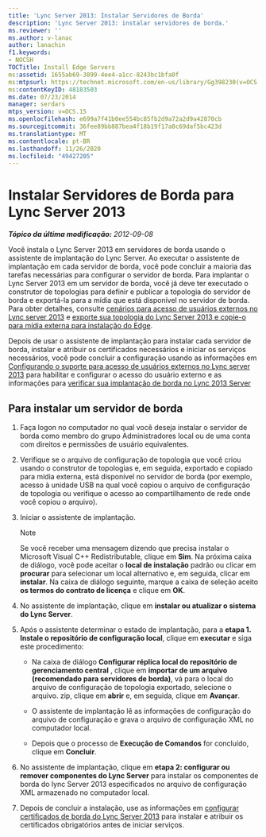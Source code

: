 ```yaml
---
title: 'Lync Server 2013: Instalar Servidores de Borda'
description: 'Lync Server 2013: instalar servidores de borda.'
ms.reviewer: ''
ms.author: v-lanac
author: lanachin
f1.keywords:
- NOCSH
TOCTitle: Install Edge Servers
ms:assetid: 1655ab69-3899-4ee4-a1cc-8243bc1bfa0f
ms:mtpsurl: https://technet.microsoft.com/en-us/library/Gg398230(v=OCS.15)
ms:contentKeyID: 48183503
ms.date: 07/23/2014
manager: serdars
mtps_version: v=OCS.15
ms.openlocfilehash: e699a7f41b0ee554bc85fb2d9a72a2d9a42870cb
ms.sourcegitcommit: 36fee89bb887bea4f18b19f17a8c69daf5bc423d
ms.translationtype: MT
ms.contentlocale: pt-BR
ms.lasthandoff: 11/26/2020
ms.locfileid: "49427205"
---
```

# <a name="install-edge-servers-for-lync-server-2013"></a>Instalar Servidores de Borda para Lync Server 2013

<div data-xmlns="http://www.w3.org/1999/xhtml">

<div class="topic" data-xmlns="http://www.w3.org/1999/xhtml" data-msxsl="urn:schemas-microsoft-com:xslt" data-cs="https://msdn.microsoft.com/">

<div data-asp="https://msdn2.microsoft.com/asp">



</div>

<div id="mainSection">

<div id="mainBody">

<span> </span>

_**Tópico da última modificação:** 2012-09-08_

Você instala o Lync Server 2013 em servidores de borda usando o assistente de implantação do Lync Server. Ao executar o assistente de implantação em cada servidor de borda, você pode concluir a maioria das tarefas necessárias para configurar o servidor de borda. Para implantar o Lync Server 2013 em um servidor de borda, você já deve ter executado o construtor de topologias para definir e publicar a topologia do servidor de borda e exportá-la para a mídia que está disponível no servidor de borda. Para obter detalhes, consulte [cenários para acesso de usuários externos no Lync server 2013](lync-server-2013-scenarios-for-external-user-access.md) e [exporte sua topologia do Lync Server 2013 e copie-o para mídia externa para instalação do Edge](lync-server-2013-export-your-topology-and-copy-it-to-external-media-for-edge-installation.md).

Depois de usar o assistente de implantação para instalar cada servidor de borda, instalar e atribuir os certificados necessários e iniciar os serviços necessários, você pode concluir a configuração usando as informações em [Configurando o suporte para acesso de usuários externos no Lync server 2013](lync-server-2013-configuring-support-for-external-user-access.md) para habilitar e configurar o acesso do usuário externo e as informações para [verificar sua implantação de borda no Lync 2013 Server](lync-server-2013-verifying-your-edge-deployment.md)

<div>

## <a name="to-install-an-edge-server"></a>Para instalar um servidor de borda

1.  Faça logon no computador no qual você deseja instalar o servidor de borda como membro do grupo Administradores local ou de uma conta com direitos e permissões de usuário equivalentes.

2.  Verifique se o arquivo de configuração de topologia que você criou usando o construtor de topologias e, em seguida, exportado e copiado para mídia externa, está disponível no servidor de borda (por exemplo, acesso à unidade USB na qual você copiou o arquivo de configuração de topologia ou verifique o acesso ao compartilhamento de rede onde você copiou o arquivo).

3.  Iniciar o assistente de implantação.
    
    <div>
    

    > [!NOTE]  
    > Se você receber uma mensagem dizendo que precisa instalar o Microsoft Visual C++ Redistributable, clique em <STRONG>Sim</STRONG>. Na próxima caixa de diálogo, você pode aceitar o <STRONG>local de instalação</STRONG> padrão ou clicar em <STRONG>procurar</STRONG> para selecionar um local alternativo e, em seguida, clicar em <STRONG>instalar</STRONG>. Na caixa de diálogo seguinte, marque a caixa de seleção aceito <STRONG>os termos do contrato de licença</STRONG> e clique em <STRONG>OK</STRONG>.

    
    </div>

4.  No assistente de implantação, clique em **instalar ou atualizar o sistema do Lync Server**.

5.  Após o assistente determinar o estado de implantação, para a **etapa 1. Instale o repositório de configuração local**, clique em **executar** e siga este procedimento:
    
      - Na caixa de diálogo **Configurar réplica local do repositório de gerenciamento central** , clique em **importar de um arquivo (recomendado para servidores de borda)**, vá para o local do arquivo de configuração de topologia exportado, selecione o arquivo. zip, clique em **abrir** e, em seguida, clique em **Avançar**.
    
      - O assistente de implantação lê as informações de configuração do arquivo de configuração e grava o arquivo de configuração XML no computador local.
    
      - Depois que o processo de **Execução de Comandos** for concluído, clique em **Concluir**.

6.  No assistente de implantação, clique em **etapa 2: configurar ou remover componentes do Lync Server** para instalar os componentes de borda do lync Server 2013 especificados no arquivo de configuração XML armazenado no computador local.

7.  Depois de concluir a instalação, use as informações em [configurar certificados de borda do Lync Server 2013](lync-server-2013-set-up-edge-certificates.md) para instalar e atribuir os certificados obrigatórios antes de iniciar serviços.

</div>

</div>

<span> </span>

</div>

</div>

</div>

